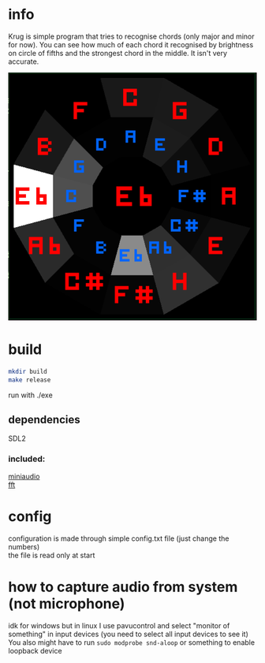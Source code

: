 
# info

Krug is simple program that tries to recognise chords (only major and minor for now).
You can see how much of each chord it recognised by brightness on circle of fifths and the strongest chord in the middle.
It isn't very accurate.  

![Image](image.webp)

# build

```sh
mkdir build
make release
```
run with ./exe

## dependencies

SDL2

### included:

[miniaudio](https://miniaud.io/)  
[fft](https://www.kurims.kyoto-u.ac.jp/~ooura/fft.html)

# config

configuration is made through simple config.txt file (just change the numbers)  
the file is read only at start

# how to capture audio from system (not microphone)

idk for windows but in linux I use pavucontrol and select "monitor of something" in input devices
(you need to select all input devices to see it)
You also might have to run `sudo modprobe snd-aloop` or something to enable loopback device
